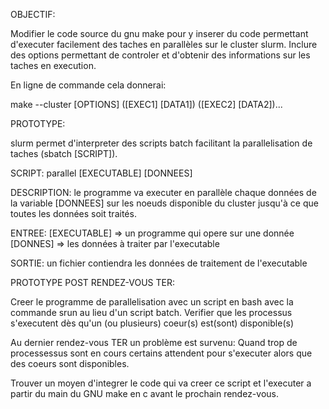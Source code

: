 OBJECTIF:

Modifier le code source du gnu make pour y inserer du code permettant d'executer facilement des taches en parallèles sur le cluster slurm.
Inclure des options permettant de controler et d'obtenir des informations sur les taches en execution.

En ligne de commande cela donnerai:

make --cluster [OPTIONS] ([EXEC1] [DATA1]) ([EXEC2] [DATA2])...

PROTOTYPE:

slurm permet d'interpreter des scripts batch facilitant la parallelisation de taches (sbatch [SCRIPT]).

SCRIPT: parallel [EXECUTABLE] [DONNEES]

DESCRIPTION: le programme va executer en parallèle chaque données de la variable [DONNEES] sur les noeuds disponible du cluster jusqu'à ce que toutes les données soit traités.

ENTREE: [EXECUTABLE] => un programme qui opere sur une donnée
		[DONNES] => les données à traiter par l'executable

SORTIE: un fichier contiendra les données de traitement de l'executable

PROTOTYPE POST RENDEZ-VOUS TER:

Creer le programme de parallelisation avec un script en bash avec la commande srun au lieu d'un script batch.
Verifier que les processus s'executent dès qu'un (ou plusieurs) coeur(s) est(sont) disponible(s)

Au dernier rendez-vous TER un problème est survenu:
Quand trop de processessus sont en cours certains attendent pour s'executer alors que des coeurs sont disponibles.

Trouver un moyen d'integrer le code qui va creer ce script et l'executer a partir du main du GNU make en c avant le prochain rendez-vous.

